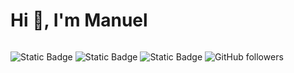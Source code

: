 <h1>Hi 👋, I'm Manuel</h1>

<img>

![Static Badge](https://img.shields.io/badge/Linkedin%20-%20?style=plastic&logo=linkedin&color=blue&link=https%3A%2F%2Fwww.linkedin.com%2Fin%2Fmanuel-garc%25C3%25ADa-rodr%25C3%25ADguez%2F)
![Static Badge](https://img.shields.io/badge/Codewars%20-%20?style=plastic&logo=codewars&color=orange&link=https%3A%2F%2Fwww.linkedin.com%2Fin%2Fmanuel-garc%25C3%25ADa-rodr%25C3%25ADguez%2F)
![Static Badge](https://img.shields.io/badge/HackerRank%20-%20?style=plastic&logo=HackerRank&color=%230B610B&link=https%3A%2F%2Fwww.linkedin.com%2Fin%2Fmanuel-garc%25C3%25ADa-rodr%25C3%25ADguez%2F)
![GitHub followers](https://img.shields.io/github/followers/Manueh9?style=plastic&logo=GitHub&color=black)


